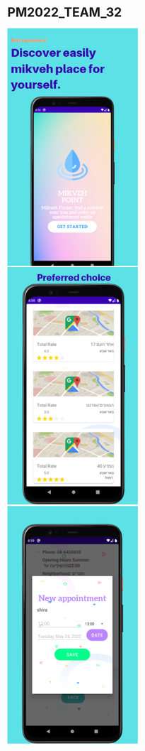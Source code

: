 # PM2022_TEAM_32

![model](https://raw.githubusercontent.com/Shir-Malka/Mikveh_Scheduling/master/1.PNG) ![model](https://raw.githubusercontent.com/Shir-Malka/Mikveh_Scheduling/master/2.PNG) ![model](https://raw.githubusercontent.com/Shir-Malka/Mikveh_Scheduling/master/3.PNG)
